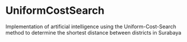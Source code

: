 # UniformCostSearch

Implementation of artificial intelligence using the Uniform-Cost-Search method to determine the shortest distance between districts in Surabaya
